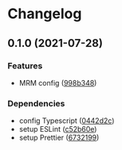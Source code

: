 # Changelog

## 0.1.0 (2021-07-28)


### Features

* MRM config ([998b348](https://www.github.com/PiNetwork-js/mrm-preset/commit/998b34819989016a3e6e683f5bed0ea88557ee81))


### Dependencies

* config Typescript ([0442d2c](https://www.github.com/PiNetwork-js/mrm-preset/commit/0442d2cff0bc703626303a785c59c879e68c96d1))
* setup ESLint ([c52b60e](https://www.github.com/PiNetwork-js/mrm-preset/commit/c52b60e3b6b1caf90d72cd75f9891822793220ca))
* setup Prettier ([6732199](https://www.github.com/PiNetwork-js/mrm-preset/commit/673219994349935d398f39e16d91f034871721ea))

